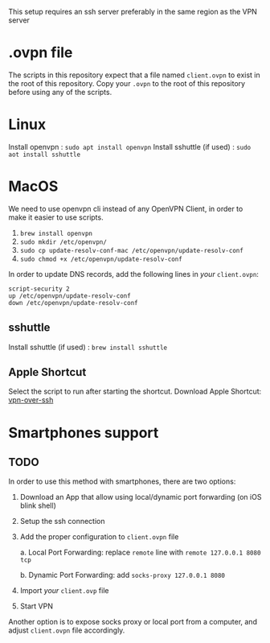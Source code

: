 This setup requires an ssh server preferably in the same region as the VPN server
# .ovpn file
The scripts in this repository expect that a file named `client.ovpn` to exist in the root of this repository. 
Copy your `.ovpn` to the root of this repository before using any of the scripts.
 
# Linux

Install openvpn : `sudo apt install openvpn`
Install sshuttle (if used) : `sudo aot install sshuttle`

# MacOS

We need to use openvpn cli instead of any OpenVPN Client, in order to make it easier to use scripts.

1. `brew install openvpn`
2. `sudo mkdir /etc/openvpn/`
3. `sudo cp update-resolv-conf-mac /etc/openvpn/update-resolv-conf`
4. `sudo chmod +x /etc/openvpn/update-resolv-conf`

In order to update DNS records, add the following lines in _your_ `client.ovpn`:

```
script-security 2
up /etc/openvpn/update-resolv-conf
down /etc/openvpn/update-resolv-conf
```

## sshuttle

Install sshuttle (if used) : `brew install sshuttle`

## Apple Shortcut

Select the script to run after starting the shortcut.
Download Apple Shortcut: [vpn-over-ssh](https://www.icloud.com/shortcuts/3ab966ad5c8d48d3a29c91e9a9f80710)

# Smartphones support

## TODO

In order to use this method with smartphones, there are two options:

1. Download an App that allow using local/dynamic port forwarding (on iOS blink shell)
2. Setup the ssh connection
3. Add the proper configuration to `client.ovpn` file

   a. Local Port Forwarding: replace `remote` line with `remote 127.0.0.1 8080 tcp`

   b. Dynamic Port Forwarding: add `socks-proxy 127.0.0.1 8080`

4. Import _your_ `client.ovp` file

5. Start VPN

Another option is to expose socks proxy or local port from a computer, and adjust `client.ovpn` file accordingly.
